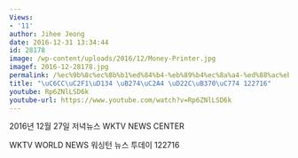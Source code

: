 ```yaml
---
Views:
- '11'
author: Jihee Jeong
date: 2016-12-31 13:34:44
id: 28178
image: /wp-content/uploads/2016/12/Money-Printer.jpg
imagef: 2016-12-28178.jpg
permalink: /%ec%9b%8c%ec%8b%b1%ed%84%b4-%eb%89%b4%ec%8a%a4-%ed%88%ac%eb%8d%b0%ec%9d%b4-122716/
title: "\uC6CC\uC2F1\uD134 \uB274\uC2A4 \uD22C\uB370\uC774 122716"
youtube: Rp6ZNlLSD6k
youtube-url: https://www.youtube.com/watch?v=Rp6ZNlLSD6k
---
```


2016년 12월 27일 저녁뉴스 WKTV NEWS CENTER
  
WKTV WORLD NEWS 워싱턴 뉴스 투데이 122716
